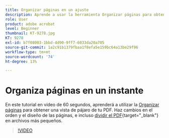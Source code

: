 ```yaml
---
title: Organizar páginas en un ajuste
description: Aprende a usar la herramienta Organizar páginas para obtener una vista panorámica de tu PDF
role: User
product: adobe acrobat
level: Beginner
thumbnail: KT-9278.jpg
KT: 9278
exl-id: b7f08003-1bbd-4d90-9ff7-6033da20a705
source-git-commit: 1a2c91b1379fbaa1f8efa5e159bc64a13be29f96
workflow-type: tm+mt
source-wordcount: '74'
ht-degree: 13%

---
```


# Organiza páginas en un instante

En este tutorial en vídeo de 60 segundos, aprenderá a utilizar la [Organizar páginas](https://www.adobe.com/es/acrobat/online/rearrange-pdf.html) para obtener una vista de pájaro de tu PDF. Haz cambios en el orden y el diseño de las páginas, e incluso [dividir el PDF](https://www.adobe.com/es/acrobat/online/split-pdf.html){target=&quot;_blank&quot;} en archivos más pequeños.

>[!VIDEO](https://video.tv.adobe.com/v/338278?hidetitle=true)
